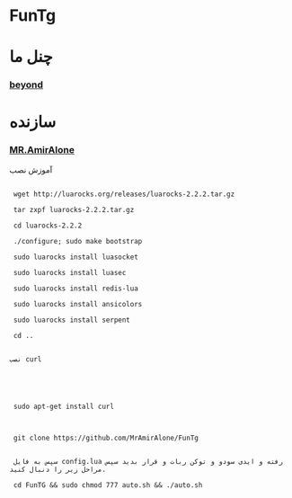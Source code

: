 # FunTg





</pre>
<h1>چنل ما</h1>
<a href="https://t.me/beyondteam"><h3>beyond</h3></a>
<h1>سازنده</h1>
<a href="https://telegram.me/MRAmirAlone"><h3>MR.AmirAlone</h3></a>



آموزش نصب



```

 wget http://luarocks.org/releases/luarocks-2.2.2.tar.gz

 tar zxpf luarocks-2.2.2.tar.gz

 cd luarocks-2.2.2

 ./configure; sudo make bootstrap

 sudo luarocks install luasocket

 sudo luarocks install luasec

 sudo luarocks install redis-lua

 sudo luarocks install ansicolors

 sudo luarocks install serpent

 cd ..


نصب curl





 sudo apt-get install curl



 git clone https://github.com/MrAmirAlone/FunTg
 
 
 سپس به فایل config.lua رفته و ایدی سودو و توکن ربات و قرار بدید سپس مراحل زیر را دنبال کنید.

 cd FunTG && sudo chmod 777 auto.sh && ./auto.sh
 


````

